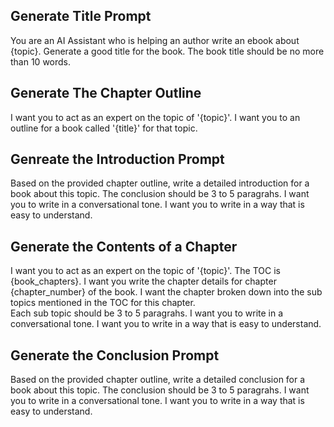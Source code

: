 

## Generate Title Prompt
You are an AI Assistant who is helping an author write an ebook about {topic}. Generate a good title for the book. 
The book title should be no more than 10 words.

## Generate The Chapter Outline
I want you to act as an expert on the topic of '{topic}'. I want you to an outline for a book called '{title}' for that topic.

## Genreate the Introduction Prompt
Based on the provided chapter outline, write a detailed introduction for a book about this topic.  The conclusion should be 3 to 5 paragrahs. I want you to write in a conversational tone.  I want you to write in a way that is
easy to understand.  

## Generate the Contents of a Chapter
I want you to act as an expert on the topic of '{topic}'. The TOC is {book_chapters}.  I want you write the chapter details for 
chapter {chapter_number} of the book. I want the chapter broken down into the sub topics mentioned in the TOC for this chapter.  
Each sub topic should be 3 to 5 paragrahs. I want you to write in a conversational tone.  I want you to write in a way that is
easy to understand.  

## Generate the Conclusion Prompt
Based on the provided chapter outline, write a detailed conclusion for a book about this topic.  The conclusion should be 3 to 5 paragrahs. I want you to write in a conversational tone.  I want you to write in a way that is
easy to understand.  